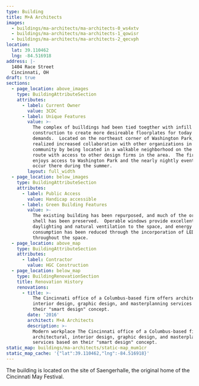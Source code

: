 ```yaml
---
type: Building
title: M+A Architects
images:
  - buildings/ma-architects/ma-architects-0_ws4xtv
  - buildings/ma-architects/ma-architects-1_qowisr
  - buildings/ma-architects/ma-architects-2_qecvph
location:
  lat: 39.110462
  lng: -84.516918
address: |-
  1404 Race Street
  Cincinnati, OH
draft: true
sections:
  - page_location: above_images
    type: BuildingAttributeSection
    attributes:
      - label: Current Owner
        value: 3CDC
      - label: Unique Features
        value: >-
          The complex of builldings had been tied toegther with infill
          construction to create more desireable floorplates for today's market
          demands.  Located on the northeast corner of Washington Park, M+A has
          realized increased collaboration with other organizations in the
          community by being located in a walkable neighborhood on the streetcar
          route with access to other design firms in the area.  The firm also
          enjoys access to Washington Park and the nearly nightly events that
          occur there during the summer.
        layout: full_width
  - page_location: below_images
    type: BuildingAttributeSection
    attributes:
      - label: Public Access
        value: Handicap accessible
      - label: Green Building Features
        value: >-
          The existing building has been repurposed, and much of the original
          shell has been preserved.  Operable windows provide excellent
          daylighting and natural ventilation to the space, and energy
          consumption has been reduced through the incorporation of LED lighting
          throughout the space.
  - page_location: above_map
    type: BuildingAttributeSection
    attributes:
      - label: Contractor
        value: HGC Construction
  - page_location: below_map
    type: BuildingRenovationSection
    title: Renovation History
    renovations:
      - title: >-
          The Cincinnati office of a Columbus-based firm offers architectural,
          interior design, graphic design, and masterplanning services based on
          their "smart design" concept.
        date: '2016'
        architect: M+A Architects
        description: >-
          Modern workplace The Cincinnati office of a Columbus-based firm offers
          architectural, interior design, graphic design, and masterplanning
          services based on their "smart design" concept.
static_map: buildings/ma-architects/static-map_mum1cr
static_map_cache: '{"lat":39.110462,"lng":-84.516918}'
---
```


The building is located on the site of Saengerhalle, the original home of the Cincinnati May Festival.
